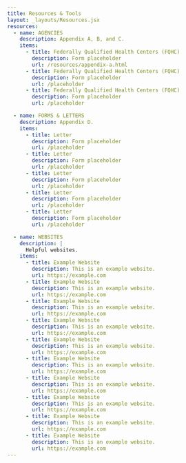```yaml
---
title: Resources & Tools
layout: _layouts/Resources.jsx
resources:
  - name: AGENCIES
    description: Appendix A, B, and C.
    items:
      - title: Federally Qualified Health Centers (FQHC)
        description: Form placeholder
        url: /resources/appendix-a.html
      - title: Federally Qualified Health Centers (FQHC)
        description: Form placeholder
        url: /placeholder
      - title: Federally Qualified Health Centers (FQHC)
        description: Form placeholder
        url: /placeholder

  - name: FORMS & LETTERS
    description: Appendix D.
    items:
      - title: Letter
        description: Form placeholder
        url: /placeholder
      - title: Letter
        description: Form placeholder
        url: /placeholder
      - title: Letter
        description: Form placeholder
        url: /placeholder
      - title: Letter
        description: Form placeholder
        url: /placeholder
      - title: Letter
        description: Form placeholder
        url: /placeholder

  - name: WEBSITES
    description: |
      Helpful websites.
    items:
      - title: Example Website
        description: This is an example website.
        url: https://example.com
      - title: Example Website
        description: This is an example website.
        url: https://example.com
      - title: Example Website
        description: This is an example website.
        url: https://example.com
      - title: Example Website
        description: This is an example website.
        url: https://example.com
      - title: Example Website
        description: This is an example website.
        url: https://example.com
      - title: Example Website
        description: This is an example website.
        url: https://example.com
      - title: Example Website
        description: This is an example website.
        url: https://example.com
      - title: Example Website
        description: This is an example website.
        url: https://example.com
      - title: Example Website
        description: This is an example website.
        url: https://example.com
      - title: Example Website
        description: This is an example website.
        url: https://example.com
---
```

